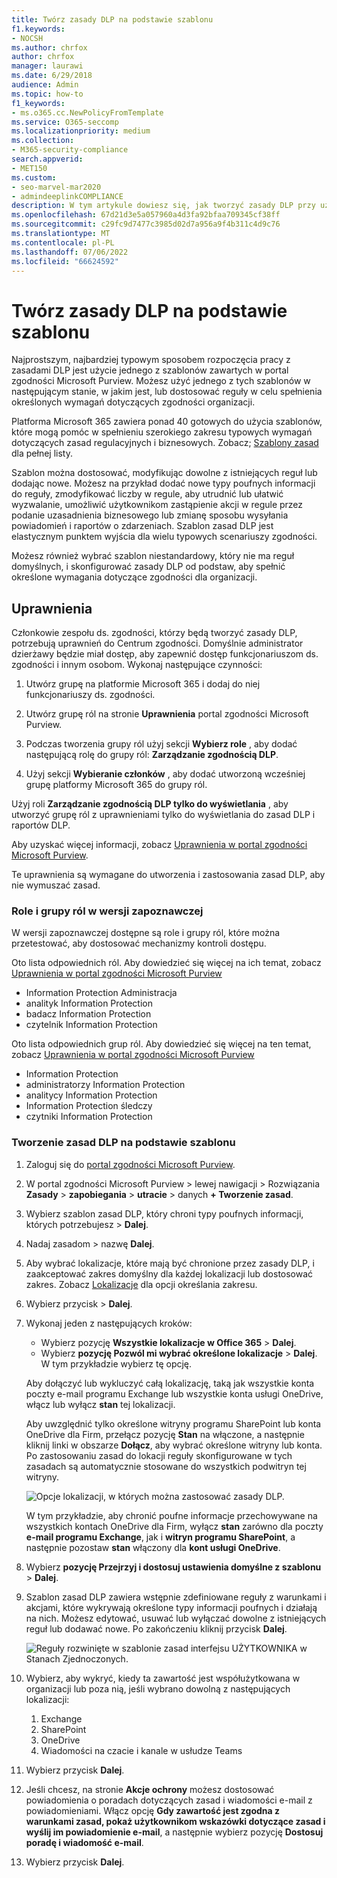 ```yaml
---
title: Twórz zasady DLP na podstawie szablonu
f1.keywords:
- NOCSH
ms.author: chrfox
author: chrfox
manager: laurawi
ms.date: 6/29/2018
audience: Admin
ms.topic: how-to
f1_keywords:
- ms.o365.cc.NewPolicyFromTemplate
ms.service: O365-seccomp
ms.localizationpriority: medium
ms.collection:
- M365-security-compliance
search.appverid:
- MET150
ms.custom:
- seo-marvel-mar2020
- admindeeplinkCOMPLIANCE
description: W tym artykule dowiesz się, jak tworzyć zasady DLP przy użyciu jednego z szablonów zawartych w Office 365.
ms.openlocfilehash: 67d21d3e5a057960a4d3fa92bfaa709345cf38ff
ms.sourcegitcommit: c29fc9d7477c3985d02d7a956a9f4b311c4d9c76
ms.translationtype: MT
ms.contentlocale: pl-PL
ms.lasthandoff: 07/06/2022
ms.locfileid: "66624592"
---
```

# <a name="create-a-dlp-policy-from-a-template"></a>Twórz zasady DLP na podstawie szablonu

Najprostszym, najbardziej typowym sposobem rozpoczęcia pracy z zasadami DLP jest użycie jednego z szablonów zawartych w portal zgodności Microsoft Purview. Możesz użyć jednego z tych szablonów w następującym stanie, w jakim jest, lub dostosować reguły w celu spełnienia określonych wymagań dotyczących zgodności organizacji.

Platforma Microsoft 365 zawiera ponad 40 gotowych do użycia szablonów, które mogą pomóc w spełnieniu szerokiego zakresu typowych wymagań dotyczących zasad regulacyjnych i biznesowych. Zobacz; [Szablony zasad](dlp-policy-reference.md#policy-templates) dla pełnej listy. 

Szablon można dostosować, modyfikując dowolne z istniejących reguł lub dodając nowe. Możesz na przykład dodać nowe typy poufnych informacji do reguły, zmodyfikować liczby w regule, aby utrudnić lub ułatwić wyzwalanie, umożliwić użytkownikom zastąpienie akcji w regule przez podanie uzasadnienia biznesowego lub zmianę sposobu wysyłania powiadomień i raportów o zdarzeniach. Szablon zasad DLP jest elastycznym punktem wyjścia dla wielu typowych scenariuszy zgodności.

Możesz również wybrać szablon niestandardowy, który nie ma reguł domyślnych, i skonfigurować zasady DLP od podstaw, aby spełnić określone wymagania dotyczące zgodności dla organizacji.

## <a name="permissions"></a>Uprawnienia

Członkowie zespołu ds. zgodności, którzy będą tworzyć zasady DLP, potrzebują uprawnień do Centrum zgodności. Domyślnie administrator dzierżawy będzie miał dostęp, aby zapewnić dostęp funkcjonariuszom ds. zgodności i innym osobom. Wykonaj następujące czynności:
  
1. Utwórz grupę na platformie Microsoft 365 i dodaj do niej funkcjonariuszy ds. zgodności.
    
2. Utwórz grupę ról na stronie **Uprawnienia** portal zgodności Microsoft Purview. 

3. Podczas tworzenia grupy ról użyj sekcji **Wybierz role** , aby dodać następującą rolę do grupy ról: **Zarządzanie zgodnością DLP**.
    
4. Użyj sekcji **Wybieranie członków** , aby dodać utworzoną wcześniej grupę platformy Microsoft 365 do grupy ról.

Użyj roli **Zarządzanie zgodnością DLP tylko do wyświetlania** , aby utworzyć grupę ról z uprawnieniami tylko do wyświetlania do zasad DLP i raportów DLP.

Aby uzyskać więcej informacji, zobacz [Uprawnienia w portal zgodności Microsoft Purview](microsoft-365-compliance-center-permissions.md).
  
Te uprawnienia są wymagane do utworzenia i zastosowania zasad DLP, aby nie wymuszać zasad.

### <a name="roles-and-role-groups-in-preview"></a>Role i grupy ról w wersji zapoznawczej

W wersji zapoznawczej dostępne są role i grupy ról, które można przetestować, aby dostosować mechanizmy kontroli dostępu.

Oto lista odpowiednich ról. Aby dowiedzieć się więcej na ich temat, zobacz [Uprawnienia w portal zgodności Microsoft Purview](microsoft-365-compliance-center-permissions.md)

- Information Protection Administracja
- analityk Information Protection
- badacz Information Protection
- czytelnik Information Protection

Oto lista odpowiednich grup ról. Aby dowiedzieć się więcej na ten temat, zobacz [Uprawnienia w portal zgodności Microsoft Purview](microsoft-365-compliance-center-permissions.md)

- Information Protection
- administratorzy Information Protection
- analitycy Information Protection
- Information Protection śledczy
- czytniki Information Protection

### <a name="create-the-dlp-policy-from-a-template"></a>Tworzenie zasad DLP na podstawie szablonu

1. Zaloguj się do <a href="https://go.microsoft.com/fwlink/p/?linkid=2077149" target="_blank">portal zgodności Microsoft Purview</a>.

2. W portal zgodności Microsoft Purview \> lewej nawigacji \> Rozwiązania **Zasady** \> **zapobiegania** \> **utracie** \> danych **+ Tworzenie zasad**.

3. Wybierz szablon zasad DLP, który chroni typy poufnych informacji, których potrzebujesz \> **Dalej**.

4. Nadaj zasadom \> nazwę **Dalej**.
 
<!--In this example, you'll select **Privacy** \> **U.S. Personally Identifiable Information (PII) Data** because it already includes most of the types of sensitive information that you want to protect - you'll add a couple later.

    When you select a template, you can read the description on the right to learn what types of sensitive information the template protects.

    ![Page for choosing a DLP policy template.](../media/775266f6-ad87-4080-8d7c-97f2e7403b30.png)-->

5. Aby wybrać lokalizacje, które mają być chronione przez zasady DLP, i zaakceptować zakres domyślny dla każdej lokalizacji lub dostosować zakres. Zobacz [Lokalizacje](dlp-policy-reference.md#locations) dla opcji określania zakresu.

6. Wybierz przycisk \> **Dalej**.
 
1. Wykonaj jeden z następujących kroków:

   - Wybierz pozycję **Wszystkie lokalizacje w Office 365** \> **Dalej**.
   - Wybierz **pozycję Pozwól mi wybrać określone lokalizacje** \> **Dalej**. W tym przykładzie wybierz tę opcję.

   Aby dołączyć lub wykluczyć całą lokalizację, taką jak wszystkie konta poczty e-mail programu Exchange lub wszystkie konta usługi OneDrive, włącz lub wyłącz **stan** tej lokalizacji.

   Aby uwzględnić tylko określone witryny programu SharePoint lub konta OneDrive dla Firm, przełącz pozycję **Stan** na włączone, a następnie kliknij linki w obszarze **Dołącz**, aby wybrać określone witryny lub konta. Po zastosowaniu zasad do lokacji reguły skonfigurowane w tych zasadach są automatycznie stosowane do wszystkich podwitryn tej witryny.

   ![Opcje lokalizacji, w których można zastosować zasady DLP.](../media/all-locations.png)

   W tym przykładzie, aby chronić poufne informacje przechowywane na wszystkich kontach OneDrive dla Firm, wyłącz **stan** zarówno dla poczty **e-mail programu Exchange**, jak i **witryn programu SharePoint**, a następnie pozostaw **stan** włączony dla **kont usługi OneDrive**.

7. Wybierz **pozycję Przejrzyj i dostosuj ustawienia domyślne z szablonu** \> **Dalej**.

8. Szablon zasad DLP zawiera wstępnie zdefiniowane reguły z warunkami i akcjami, które wykrywają określone typy informacji poufnych i działają na nich. Możesz edytować, usuwać lub wyłączać dowolne z istniejących reguł lub dodawać nowe. Po zakończeniu kliknij przycisk **Dalej**.

    ![Reguły rozwinięte w szablonie zasad interfejsu UŻYTKOWNIKA w Stanach Zjednoczonych.](../media/3bc9f1b6-f8ad-4334-863a-24448bb87687.png)

9. Wybierz, aby wykryć, kiedy ta zawartość jest współużytkowana w organizacji lub poza nią, jeśli wybrano dowolną z następujących lokalizacji:
    1. Exchange
    1. SharePoint
    1. OneDrive
    1. Wiadomości na czacie i kanale w usłudze Teams 

10. Wybierz przycisk **Dalej**.

11. Jeśli chcesz, na stronie **Akcje ochrony** możesz dostosować powiadomienia o poradach dotyczących zasad i wiadomości e-mail z powiadomieniami. Włącz opcję **Gdy zawartość jest zgodna z warunkami zasad, pokaż użytkownikom wskazówki dotyczące zasad i wyślij im powiadomienie e-mail**, a następnie wybierz pozycję **Dostosuj poradę i wiadomość e-mail**.
12. Wybierz przycisk **Dalej**.


<!--    In this example, the U.S. PII Data template includes two predefined rules:

   - **Low volume of content detected U.S. PII** This rule looks for files containing between 1 and 10 occurrences of each of three types of sensitive information (ITIN, SSN, and U.S. passport numbers), where the files are shared with people outside the organization. If found, the rule sends an email notification to the primary site collection administrator, document owner, and person who last modified the document.

   - **High volume of content detected U.S. PII** This rule looks for files containing 10 or more occurrences of each of the same three sensitive information types, where the files are shared with people outside the organization. If found, this action also sends an email notification, plus it restricts access to the file. For content in a OneDrive for Business account, this means that permissions for the document are restricted for everyone except the primary site collection administrator, document owner, and person who last modified the document.

    To meet your organization's specific requirements, you may want to make the rules easier to trigger, so that a single occurrence of sensitive information is enough to block access for external users. After looking at these rules, you understand that you don't need low and high count rules—you need only a single rule that blocks access if any occurrence of sensitive information is found.

    So you expand the rule named **Low volume of content detected U.S. PII** \> **Delete rule**.

    ![Delete rule button.](../media/bc36f7d2-0fae-4af1-92e8-95ba51077b12.png)

9. Now, in this example, you need to add two sensitive information types (U.S. bank account numbers and U.S. driver's license numbers), allow people to override a rule, and change the count to any occurrence. You can do all of this by editing one rule, so select **High volume of content detected U.S. PII** \> **Edit rule**.

    ![Edit rule button.](../media/eaf54067-4945-4c98-8dd6-fb2c5d6de075.png)

10. To add a sensitive information type, in the **Conditions** section \> **Add or change types**. Then, under **Add or change types** \> choose **Add** \> select **U.S. Bank Account Number** and **U.S. Driver's License Number** \> **Add** \> **Done**.

    ![Option to Add or change types.](../media/c6c3ae86-f7db-40a8-a6e4-db11692024be.png)

    ![Add or change types pane.](../media/fdbb96af-b914-4a6c-a97b-bbd014689965.png)

11. To change the count (the number of instances of sensitive information required to trigger the rule), under **Instance count** \> choose the **min** value for each type \> enter 1. The minimum count cannot be empty. The maximum count can be empty; an empty **max** value convert to **any**.

    When finished, the min count for all of the sensitive information types should be **1** and the max count should be **any**. In other words, any occurrence of this type of sensitive information will satisfy this condition.

    ![Instance counts for sensitive information types.](../media/5c6e08cb-59a9-4558-b54b-d899836d4737.png)

12. For the final customization, you don't want your DLP policies to block people from doing their work when they have a valid business justification or encounter a false positive, so you want the user notification to include options to override the blocking action.

    In the **User notifications** section, you can see that email notifications and policy tips are turned on by default for this rule in the template.

    In the **User overrides** section, you can see that overrides for a business justification are turned on, but overrides to report false positives are not. Choose **Override the rule automatically if they report it as a false positive**.

    ![User notifications section and User overrides section.](../media/62720e7a-a939-4c03-b414-67748f3d64a0.png)

13. At the top of the rule editor, change the name of this rule from the default **High volume of content detected U.S. PII** to **Any content detected with U.S. PII** because it's now triggered by any occurrence of its sensitive information types.

14. At the bottom of the rule editor \> **Save**.

15. Review the conditions and actions for this rule \> **Next**.

    On the right, notice the **Status** switch for the rule. If you turn off an entire policy, all rules contained in the policy are also turned off. However, here you can turn off a specific rule without turning off the entire policy. This can be useful when you need to investigate a rule that is generating a large number of false positives.

16. On the next page, read and understand the following, and then choose whether to turn on the rule or test it out first \> **Next**.

     Before you create your DLP policies, you should consider rolling them out gradually to assess their impact and test their effectiveness before you fully enforce them. For example, you don't want a new DLP policy to unintentionally block access to thousands of documents that people require to get their work done.

    If you're creating DLP policies with a large potential impact, we recommend following this sequence:

17. Start in test mode without Policy Tips and then use the DLP reports to assess the impact. You can use DLP reports to view the number, location, type, and severity of policy matches. Based on the results, you can fine tune the rules as needed. In test mode, DLP policies will not impact the productivity of people working in your organization.

18. Move to Test mode with notifications and Policy Tips so that you can begin to teach users about your compliance policies and prepare them for the rules that are going to be applied. At this stage, you can also ask users to report false positives so that you can further refine the rules.

19. Turn on the policies so that the rules are enforced and the content's protected. Continue to monitor the DLP reports and any incident reports or notifications to make sure that the results are what you intend.

    ![Options for using test mode and turning on policy.](../media/49fafaac-c6cb-41de-99c4-c43c3e380c3a.png)

20. Review your settings for this policy \> choose **Create**.

After you create and turn on a DLP policy, it's deployed to any content sources that it includes, such as SharePoint Online sites or OneDrive for Business accounts, where the policy begins automatically enforcing its rules on that content.


## Example: Identify sensitive information across all OneDrive for Business sites and restrict access for people outside your organization

OneDrive for Business accounts make it easy for people across your organization to collaborate and share documents. But a common concern for compliance officers is that sensitive information stored in OneDrive for Business accounts may be inadvertently shared with people outside your organization. A DLP policy can help mitigate this risk.

In this example, you'll create a DLP policy that identifies U.S. PII data, which includes Individual Taxpayer Identification Numbers (ITIN), Social Security Numbers, and U.S. passport numbers. You'll get started by using a template, and then you'll modify the template to meet your organization's compliance requirements—specifically, you'll:

- Add a couple of types of sensitive information—U.S. bank account numbers and U.S. driver's license numbers—so that the DLP policy protects even more of your sensitive data.

- Make the policy more sensitive, so that a single occurrence of sensitive information is enough to restrict access for external users.

- Allow users to override the actions by providing a business justification or reporting a false positive. This way, your DLP policy won't prevent people in your organization from getting their work done, provided they have a valid business reason for sharing the sensitive information.


## View the status of a DLP policy

At any time, you can view the status of your DLP policies on the **Policy** page in the **Data loss prevention** section of the Microsoft Purview compliance portal. Here you can find important information, such as whether a policy was successfully enabled or disabled, or whether the policy is in test mode.

Here are the different statuses and what they mean.

<br>

****

|Status|Explanation|
|---|---|
|**Turning on...**|The policy is being deployed to the content sources that it includes. The policy is not yet enforced on all sources.|
|**Testing, with notifications**|The policy is in test mode. The actions in a rule are not applied, but policy matches are collected and can be viewed by using the DLP reports. Notifications about policy matches are sent to the specified recipients.|
|**Testing, without notifications**|The policy is in test mode. The actions in a rule are not applied, but policy matches are collected and can be viewed by using the DLP reports. Notifications about policy matches are not sent to the specified recipients.|
|**On**|The policy is active and enforced. The policy was successfully deployed to all its content sources.|
|**Turning off...**|The policy is being removed from the content sources that it includes. The policy may still be active and enforced on some sources. Turning off a policy may take up to 45 minutes.|
|**Off**|The policy is not active and not enforced. The settings for the policy (sources, keywords, duration, etc) are saved.|
|**Deleting...**|The policy is in the process of being deleted. The policy is not active and not enforced. It normally takes an hour for a policy to delete.|
|

## Turn off a DLP policy

You can edit or turn off a DLP policy at any time. Turning off a policy disables all of the rules in the policy.

To edit or turn off a DLP policy, on the **Policy** page \> select the policy \> **Edit policy**.

![Edit policy button.](../media/ce319e92-0519-44fe-9507-45a409eaefe4.png)

In addition, you can turn off each rule individually by editing the policy and then toggling off the **Status** of that rule, as described above.

## More information

- [Learn about data loss prevention](dlp-learn-about-dlp.md)
- [Send notifications and show policy tips for DLP policies](use-notifications-and-policy-tips.md)
- [Create a DLP policy to protect documents with FCI or other properties](protect-documents-that-have-fci-or-other-properties.md)
- [What the DLP policy templates include](what-the-dlp-policy-templates-include.md)
- [Sensitive information type entity definitions](sensitive-information-type-entity-definitions.md)
